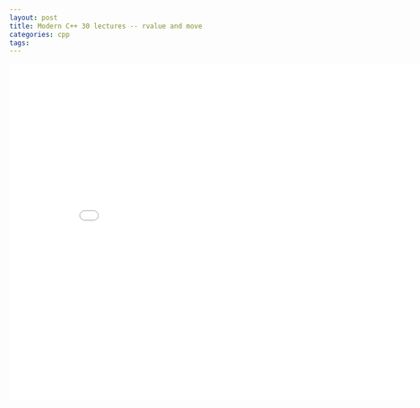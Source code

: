 ```yaml
---
layout: post
title: Modern C++ 30 lectures -- rvalue and move
categories: cpp
tags:
---
```


<center><embed src="/pdfs/posts/Modern cpp 30 lectures — rvalue and move.pdf" width="850" height="600"></center>
